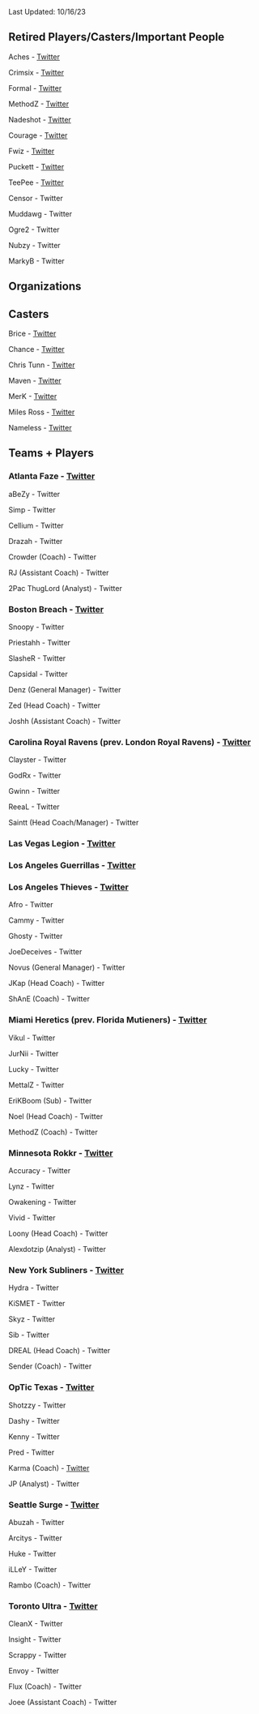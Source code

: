 Last Updated: 10/16/23

## Retired Players/Casters/Important People

Aches - [Twitter](https://twitter.com/ACHES)

Crimsix - [Twitter](https://twitter.com/Crimsix)

Formal - [Twitter](https://twitter.com/FormaL)

MethodZ - [Twitter](https://twitter.com/Methodz)

Nadeshot - [Twitter](https://twitter.com/Nadeshot)

Courage - [Twitter](https://twitter.com/CouRageJD)

Fwiz - [Twitter](https://twitter.com/Fwiz)

Puckett - [Twitter](https://twitter.com/MLGPuckett)

TeePee - [Twitter](https://twitter.com/TylerTeeP)

Censor - Twitter

Muddawg - Twitter

Ogre2 - Twitter

Nubzy - Twitter

MarkyB - Twitter

## Organizations

## Casters

Brice - [Twitter](https://twitter.com/Bricetacular)

Chance - [Twitter](https://twitter.com/ChanceCasts)

Chris Tunn - [Twitter](https://twitter.com/CJTunn)

Maven - [Twitter](https://twitter.com/Maven)

MerK - [Twitter](https://twitter.com/JoeDeLuca)

Miles Ross - [Twitter](https://twitter.com/MilesTheRoss)

Nameless - [Twitter](https://twitter.com/NAMELESS)

## Teams + Players
### Atlanta Faze - [Twitter](https://twitter.com/ATLFaZe)

aBeZy - Twitter

Simp - Twitter

Cellium - Twitter

Drazah - Twitter

Crowder (Coach) - Twitter

RJ (Assistant Coach) - Twitter

2Pac ThugLord (Analyst) - Twitter

### Boston Breach - [Twitter](https://twitter.com/BostonBreach)

Snoopy - Twitter

Priestahh - Twitter

SlasheR - Twitter

Capsidal - Twitter

Denz (General Manager) - Twitter

Zed (Head Coach) - Twitter

Joshh (Assistant Coach) - Twitter

### Carolina Royal Ravens (prev. London Royal Ravens) - [Twitter](https://twitter.com/RoyalRavens)

Clayster - Twitter

GodRx - Twitter

Gwinn - Twitter

ReeaL - Twitter

Saintt (Head Coach/Manager) - Twitter

### Las Vegas Legion - [Twitter](https://twitter.com/LasVegasLegion)

### Los Angeles Guerrillas - [Twitter](https://twitter.com/LAGuerrillas)

### Los Angeles Thieves - [Twitter](https://twitter.com/LAThieves)

Afro - Twitter

Cammy - Twitter

Ghosty - Twitter

JoeDeceives - Twitter

Novus (General Manager) - Twitter

JKap (Head Coach) - Twitter

ShAnE (Coach) - Twitter

### Miami Heretics (prev. Florida Mutieners) - [Twitter](https://twitter.com/MiamiHeretics)

Vikul - Twitter

JurNii - Twitter

Lucky - Twitter

MettalZ - Twitter

EriKBoom (Sub) - Twitter

Noel (Head Coach) - Twitter

MethodZ (Coach) - Twitter

### Minnesota Rokkr - [Twitter](https://twitter.com/ROKKR)

Accuracy - Twitter

Lynz - Twitter

Owakening - Twitter

Vivid - Twitter

Loony (Head Coach) - Twitter

Alexdotzip (Analyst) - Twitter

### New York Subliners - [Twitter](https://twitter.com/Subliners)

Hydra - Twitter

KiSMET - Twitter

Skyz - Twitter

Sib - Twitter

DREAL (Head Coach) - Twitter

Sender (Coach) - Twitter

### OpTic Texas - [Twitter](https://twitter.com/OpTicTexas)

Shotzzy - Twitter

Dashy - Twitter

Kenny - Twitter

Pred - Twitter

Karma (Coach) - [Twitter](https://twitter.com/DKarma)

JP (Analyst) - Twitter

### Seattle Surge - [Twitter](https://twitter.com/SeattleSurge)

Abuzah - Twitter

Arcitys - Twitter

Huke - Twitter

iLLeY - Twitter

Rambo (Coach) - Twitter

### Toronto Ultra - [Twitter](https://twitter.com/TorontoUltra)

CleanX - Twitter

Insight - Twitter

Scrappy - Twitter

Envoy - Twitter

Flux (Coach) - Twitter

Joee (Assistant Coach) - Twitter
